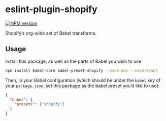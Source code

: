 # eslint-plugin-shopify

[![NPM version][npm-image]][npm-url]

Shopify’s org-wide set of Babel transforms.

## Usage

Install this package, as well as the parts of Babel you wish to use:

```bash
npm install babel-core babel-preset-shopify --save-dev --save-exact
```

Then, in your Babel configuration (which should be under the `babel` key of your `package.json`, set this package as the babel preset you’d like to use):

```json
{
  "babel": {
    "presets": ["shopify"]
  }
}
```

[npm-url]: https://npmjs.org/package/babel-plugin-shopify
[npm-image]: http://img.shields.io/npm/v/babel-plugin-shopify.svg?style=flat-square

